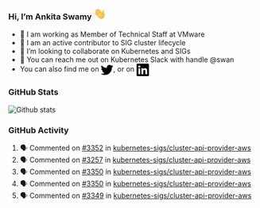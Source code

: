 ### Hi, I’m Ankita Swamy <img src="svg/wave.gif" width="25px"> 

- 💼 I am working as Member of Technical Staff at VMware
- 👀 I am an active contributor to SIG cluster lifecycle 
- 💞️ I’m looking to collaborate on Kubernetes and SIGs
- 💬 You can reach me out on Kubernetes Slack with handle @swan
- You can also find me on <a href="https://twitter.com/SwamyAnkita" target="blank"><img align="center" src="https://raw.githubusercontent.com/Ankitasw/Ankitasw/master/svg/twitter.svg" alt="Ankitasw" height="25" width="25" color="#1DA1f2" /></a>, or on <a href="https://www.linkedin.com/in/Ankitaswamy/" target="blank"><img align="center" src="https://raw.githubusercontent.com/Ankitasw/Ankitasw/master/svg/linkedin.svg" alt="Ankitasw" height="25" width="25" /></a>

### GitHub Stats
![Github stats](https://github-readme-stats.vercel.app/api?username=Ankitasw&count_private=true&show_icons=true&theme=tokyonight)

### GitHub Activity 
<!--START_SECTION:activity-->
1. 🗣 Commented on [#3352](https://github.com/kubernetes-sigs/cluster-api-provider-aws/issues/3352) in [kubernetes-sigs/cluster-api-provider-aws](https://github.com/kubernetes-sigs/cluster-api-provider-aws)
2. 🗣 Commented on [#3257](https://github.com/kubernetes-sigs/cluster-api-provider-aws/issues/3257) in [kubernetes-sigs/cluster-api-provider-aws](https://github.com/kubernetes-sigs/cluster-api-provider-aws)
3. 🗣 Commented on [#3350](https://github.com/kubernetes-sigs/cluster-api-provider-aws/issues/3350) in [kubernetes-sigs/cluster-api-provider-aws](https://github.com/kubernetes-sigs/cluster-api-provider-aws)
4. 🗣 Commented on [#3350](https://github.com/kubernetes-sigs/cluster-api-provider-aws/issues/3350) in [kubernetes-sigs/cluster-api-provider-aws](https://github.com/kubernetes-sigs/cluster-api-provider-aws)
5. 🗣 Commented on [#3349](https://github.com/kubernetes-sigs/cluster-api-provider-aws/issues/3349) in [kubernetes-sigs/cluster-api-provider-aws](https://github.com/kubernetes-sigs/cluster-api-provider-aws)
<!--END_SECTION:activity-->
